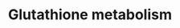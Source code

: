 ---
annotations:
- id: PW:0000134
  parent: classic metabolic pathway
  type: Pathway Ontology
  value: glutathione metabolic pathway
authors:
- 169.230.77.174
- MaintBot
- Thomas
- AlexanderPico
- Andra
- Egonw
- DeSl
- Khanspers
description: Glutathione is a major antioxidant in all forms of life and an indicator
  of cellular oxidative stress. Reduction by the GSR enzyme utilizes NADPH as an electron
  donor. In a reduced form, glutathione is metabolized in multiple ways leading to
  the biosynthesis of mercapturonate, glutamate, glycine, cysteine and other amino
  acids.  Proteins on this pathway have targeted assays available via the [https://assays.cancer.gov/available_assays?wp_id=WP100
  CPTAC Assay Portal]
last-edited: 2019-09-17
ndex: a7279657-8b61-11eb-9e72-0ac135e8bacf
organisms:
- Homo sapiens
redirect_from:
- /index.php/Pathway:WP100
- /instance/WP100
revision: null
schema-jsonld:
- '@context': https://schema.org/
  '@id': https://wikipathways.github.io/pathways/WP100.html
  '@type': Dataset
  creator:
    '@type': Organization
    name: WikiPathways
  description: Glutathione is a major antioxidant in all forms of life and an indicator
    of cellular oxidative stress. Reduction by the GSR enzyme utilizes NADPH as an
    electron donor. In a reduced form, glutathione is metabolized in multiple ways
    leading to the biosynthesis of mercapturonate, glutamate, glycine, cysteine and
    other amino acids.  Proteins on this pathway have targeted assays available via
    the [https://assays.cancer.gov/available_assays?wp_id=WP100 CPTAC Assay Portal]
  keywords:
  - (5-L-Glutamyl)-L-amino acid
  - 1.1.1.43
  - 1.11.1.12
  - 1.5.4.1
  - 1.8.1.13
  - 1.8.3.3
  - 1.8.4.1
  - 1.8.4.2
  - 1.8.4.3
  - 1.8.4.4
  - 1.8.4.7
  - 1.8.5.1
  - 2.3.1.80
  - 2.3.2.4
  - 2.8.1.3
  - 3.4.11.4
  - 3.5.1.78
  - 5-Oxoproline
  - 6.3.1.8
  - ANPEP
  - Acetyl-CoA
  - Bis-g-glutamylcystine
  - Cysteinyl-glycine
  - G6PD
  - GCLC
  - GCLM
  - GGT1
  - GGTLA1
  - GPX1
  - GPX2
  - GPX3
  - GPX4
  - GSR
  - GSS
  - GSTA1
  - GSTA5
  - GSTM1
  - GSTM2
  - GSTT1
  - GSTT2
  - Glutamylcysteinyl-glycylspermidine
  - Glutathione (reduced)
  - Glycine
  - IDH1
  - L-Amino acid
  - L-Cysteine
  - L-Glutamate
  - NADP+
  - NADPH
  - OPLAH
  - Oxidized glutathione
  - R-S-Alanine
  - R-S-Alanylglycine
  - R-S-Glutathione
  - R-S-Mercapturonate
  - g-L-Glutamyl-L-cysteine
  license: CC0
  name: Glutathione metabolism
seo: CreativeWork
title: Glutathione metabolism
wpid: WP100
---